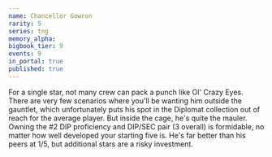 ```yaml
---
name: Chancellor Gowron
rarity: 5
series: tng
memory_alpha:
bigbook_tier: 9
events: 9
in_portal: true
published: true
---
```


For a single star, not many crew can pack a punch like Ol' Crazy Eyes. There are very few scenarios where you'll be wanting him outside the gauntlet, which unfortunately puts his spot in the Diplomat collection out of reach for the average player. But inside the cage, he's quite the mauler. Owning the #2 DIP proficiency and DIP/SEC pair (3 overall) is formidable, no matter how well developed your starting five is. He's far better than his peers at 1/5, but additional stars are a risky investment.
